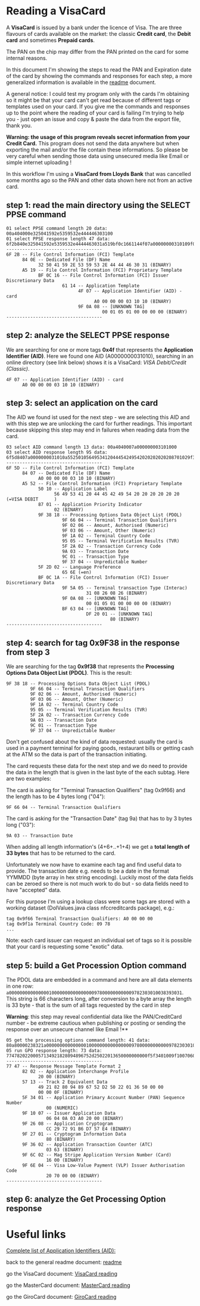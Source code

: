# Reading a VisaCard

A **VisaCard** is issued by a bank under the licence of Visa. The are three flavours of cards
available on the market: the classic **Credit card**, the **Debit card** and sometimes **Prepaid cards**.

The PAN on the chip may differ from the PAN printed on the card for some internal reasons.

In this document I'm showing the steps to read the PAN and Expiration date of the card by showing 
the commands and responses for each step, a more generalized information is available in the 
[readme](readme.md) document.

A general notice: I could test my program only with the cards I'm obtaining so it might be that your 
card can't get read because of different tags or templates used on your card. If you give me the commands 
and responses up to the point where the reading of your card is failing I'm trying to help you - 
just open an issue and copy & paste the data from the export file, thank you.

**Warning: the usage of this program reveals secret information from your Credit Card.** 
This program does not send the data anywhere but when exporting the mail and/or the file 
contain these informations. So please be very careful when sending those data using unsecured 
media like Email or simple internet uploading !

In this workflow I'm using a **VisaCard from Lloyds Bank** that was cancelled some months ago so the PAN and 
other data shown here not from an active card.

## step 1: read the main directory using the SELECT PPSE command

```plaintext
01 select PPSE command length 20 data: 00a404000e325041592e5359532e444446303100
01 select PPSE response length 47 data: 6f2b840e325041592e5359532e4444463031a519bf0c1661144f07a00000000310109f0a080001050100000000
------------------------------------
6F 2B -- File Control Information (FCI) Template
      84 0E -- Dedicated File (DF) Name
            32 50 41 59 2E 53 59 53 2E 44 44 46 30 31 (BINARY)
      A5 19 -- File Control Information (FCI) Proprietary Template
            BF 0C 16 -- File Control Information (FCI) Issuer Discretionary Data
                     61 14 -- Application Template
                           4F 07 -- Application Identifier (AID) - card
                                 A0 00 00 00 03 10 10 (BINARY)
                           9F 0A 08 -- [UNKNOWN TAG]
                                    00 01 05 01 00 00 00 00 (BINARY)
------------------------------------
```
## step 2: analyze the SELECT PPSE response

We are searching for one or more tags **0x4f** that represents the **Application Identifier (AID)**. 
Here we found one AID (A0000000031010), searching in an online directory (see link below) shows it is a VisaCard: 
*VISA Debit/Credit (Classic)*.

```plaintext
4F 07 -- Application Identifier (AID) - card
      A0 00 00 00 03 10 10 (BINARY)
```

## step 3: select an application on the card

The AID we found ist used for the next step - we are selecting this AID and with this step we are unlocking the card 
for further readings. This important because skipping this step may end in failures when reading data from the card.

```plaintext
03 select AID command length 13 data: 00a4040007a000000003101000
03 select AID response length 95 data: 6f5d8407a0000000031010a5525010564953412044454249542020202020208701029f38189f66049f02069f03069f1a0295055f2a029a039c019f37045f2d02656ebf0c1a9f5a0531082608269f0a080001050100000000bf6304df200180
------------------------------------
6F 5D -- File Control Information (FCI) Template
      84 07 -- Dedicated File (DF) Name
            A0 00 00 00 03 10 10 (BINARY)
      A5 52 -- File Control Information (FCI) Proprietary Template
            50 10 -- Application Label
                  56 49 53 41 20 44 45 42 49 54 20 20 20 20 20 20 (=VISA DEBIT      )
            87 01 -- Application Priority Indicator
                  02 (BINARY)
            9F 38 18 -- Processing Options Data Object List (PDOL)
                     9F 66 04 -- Terminal Transaction Qualifiers
                     9F 02 06 -- Amount, Authorised (Numeric)
                     9F 03 06 -- Amount, Other (Numeric)
                     9F 1A 02 -- Terminal Country Code
                     95 05 -- Terminal Verification Results (TVR)
                     5F 2A 02 -- Transaction Currency Code
                     9A 03 -- Transaction Date
                     9C 01 -- Transaction Type
                     9F 37 04 -- Unpredictable Number
            5F 2D 02 -- Language Preference
                     65 6E (=en)
            BF 0C 1A -- File Control Information (FCI) Issuer Discretionary Data
                     9F 5A 05 -- Terminal transaction Type (Interac)
                              31 08 26 08 26 (BINARY)
                     9F 0A 08 -- [UNKNOWN TAG]
                              00 01 05 01 00 00 00 00 (BINARY)
                     BF 63 04 -- [UNKNOWN TAG]
                              DF 20 01 -- [UNKNOWN TAG]
                                       80 (BINARY)
------------------------------------
```

## step 4: search for tag 0x9F38 in the response from step 3

We are searching for the tag **0x9f38** that represents the **Processing Options Data Object List (PDOL)**. This is the result:

```plaintext:
9F 38 18 -- Processing Options Data Object List (PDOL)
         9F 66 04 -- Terminal Transaction Qualifiers
         9F 02 06 -- Amount, Authorised (Numeric)
         9F 03 06 -- Amount, Other (Numeric)
         9F 1A 02 -- Terminal Country Code
         95 05 -- Terminal Verification Results (TVR)
         5F 2A 02 -- Transaction Currency Code
         9A 03 -- Transaction Date
         9C 01 -- Transaction Type
         9F 37 04 -- Unpredictable Number
```

Don't get confused about the kind of data requested: usually the card is used in a payment terminal for paying 
goods, restaurant bills or getting cash at the ATM so the data is part of the transaction initiating.

The card requests these data for the next step and we do need to provide the data in the length that is given in the 
last byte of the each subtag. Here are two examples:

The card is asking for "Terminal Transaction Qualifiers" (tag 0x9f66) and the length has to be 4 bytes long ("04"):
```plaintext
9F 66 04 -- Terminal Transaction Qualifiers
```

The card is asking for the "Transaction Date" (tag 9a) that has to by 3 bytes long ("03"):
```plaintext
9A 03 -- Transaction Date
```

When adding all length information's (4+6+..+1+4) we get a **total length of 33 bytes** that has to be returned to the card.

Unfortunately we now have to examine each tag and find useful data to provide. The transaction date e.g. needs to be a 
date in the format YYMMDD (byte array in hex string encoding). Luckily most of the data fields can be zeroed so there is 
not much work to do but - so data fields need to have "accepted" data.

For this purpose I'm using a lookup class were some tags are stored with a working dataset 
(DolValues.java class nfccreditcards package), e.g.:
```plaintext
tag 0x9f66 Terminal Transaction Qualifiers: A0 00 00 00
tag 0x9f1a Terminal Country Code: 09 78
...
```

Note: each card issuer can request an individual set of tags so it is possible that your card is requesting some "exotic" data.

## step 5: build a Get Procession Option command

The PDOL data are embedded in a command and here are all data elements in one row: `a00000000000000010000000000000000978000000000009782303010038393031`. 
This string is 66 characters long, after conversion to a byte array the length is 33 byte - that is the sum of all tags requested by the card in step 

**Warning**: this step may reveal confidential data like the PAN/CreditCard number - be extreme cautious when publishing or posting or sending the response over 
an unsecure channel like Email !**

```plaintext
05 get the processing options command length: 41 data: 80a80000238321a0000000000000001000000000000000097800000000000978230301003839303100
05 run GPO response length: 73 data: 77478202200057134921828094896752d25022013650000000000f5f3401009f100706040a03a020009f2608cc297291b6d757e49f2701809f360203639f6c0216009f6e0420700000
------------------------------------
77 47 -- Response Message Template Format 2
      82 02 -- Application Interchange Profile
            20 00 (BINARY)
      57 13 -- Track 2 Equivalent Data
            49 21 82 80 94 89 67 52 D2 50 22 01 36 50 00 00
            00 00 0F (BINARY)
      5F 34 01 -- Application Primary Account Number (PAN) Sequence Number
               00 (NUMERIC)
      9F 10 07 -- Issuer Application Data
               06 04 0A 03 A0 20 00 (BINARY)
      9F 26 08 -- Application Cryptogram
               CC 29 72 91 B6 D7 57 E4 (BINARY)
      9F 27 01 -- Cryptogram Information Data
               80 (BINARY)
      9F 36 02 -- Application Transaction Counter (ATC)
               03 63 (BINARY)
      9F 6C 02 -- Mag Stripe Application Version Number (Card)
               16 00 (BINARY)
      9F 6E 04 -- Visa Low-Value Payment (VLP) Issuer Authorisation Code
               20 70 00 00 (BINARY)
------------------------------------
```

## step 6: analyze the Get Processing Option response










# Useful links

[Complete list of Application Identifiers (AID):](https://www.eftlab.com/knowledge-base/complete-list-of-application-identifiers-aid)


back to the general readme document: [readme](readme.md)

go the VisaCard document: [VisaCard reading](visacard.md)

go the MasterCard document: [MasterCard reading](mastercard.md)

go the GiroCard document: [GiroCard reading](girocard.md)


